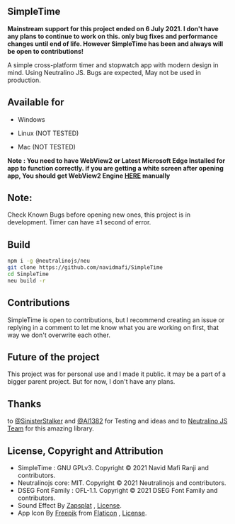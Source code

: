 ## SimpleTime
**Mainstream support for this project ended on 6 July 2021. I don't have any plans to continue to work on this. only bug fixes and performance changes until end of life. However SimpleTime has been and always will be open to contributions!**

A simple cross-platform timer and stopwatch app with modern design in mind. Using Neutralino JS. Bugs are expected, May not be used in production.

## Available for
- Windows 

- Linux (NOT TESTED)

- Mac (NOT TESTED)

**Note : You need to have WebView2 or Latest Microsoft Edge Installed for app to function correctly. if you are getting a white screen after opening app, You should get WebView2 Engine [HERE](https://developer.microsoft.com/en-us/microsoft-edge/webview2/#download-section) manually**

## Note:
Check Known Bugs before opening new ones, this project is in development.
Timer can have ±1 second of error.
## Build
```bash
npm i -g @neutralinojs/neu
git clone https://github.com/navidmafi/SimpleTime
cd SimpleTime
neu build -r
```

## Contributions

SimpleTime is open to contributions, but I recommend creating an issue or replying in a comment to let me know what you are working on first, that way we don't overwrite each other.

## Future of the project
This project was for personal use and I made it public. it may be a part of a bigger parent project. But for now, I don't have any plans.


## Thanks
to [@SinisterStalker](https://github.com/sinisterstalker) and [@Al1382](https://github.com/Al1382) for Testing and ideas and to [Neutralino JS Team](https://github.com/neutralinojs/neutralinojs) for this amazing library.

## License, Copyright and Attribution
- SimpleTime :  GNU GPLv3. Copyright © 2021 Navid Mafi Ranji and contributors.
- Neutralinojs core: MIT. Copyright © 2021 Neutralinojs and contributors.
- DSEG Font Family : OFL-1.1. Copyright © 2021 DSEG Font Family and contributors.
- Sound Effect By [Zapsplat](https://www.zapsplat.com) , [License](https://www.zapsplat.com/license-type/standard-license/).
- App Icon By [Freepik](https://www.freepik.com/) from [Flaticon](https://www.flaticon.com/free-icon/clock_2784399) , [License](https://media.flaticon.com/license/license.pdf).